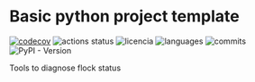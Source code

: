 # Basic python project template
[![codecov](https://codecov.io/gh/mvillasante/hen_analyser/graph/badge.svg?token=PU2SLC34UZ)](https://codecov.io/gh/mvillasante/hen_analyser)
![actions status](https://github.com/mvillasante/hen_analyser/actions/workflows/actions.yml/badge.svg)
![licencia](https://img.shields.io/github/license/mvillasante/hen_analyser)
![languages](https://img.shields.io/github/languages/top/mvillasante/hen_analyser)
![commits](https://img.shields.io/github/commit-activity/y/mvillasante/hen_analyser)
![PyPI - Version](https://img.shields.io/pypi/v/hen_analyser)

Tools to diagnose flock status
